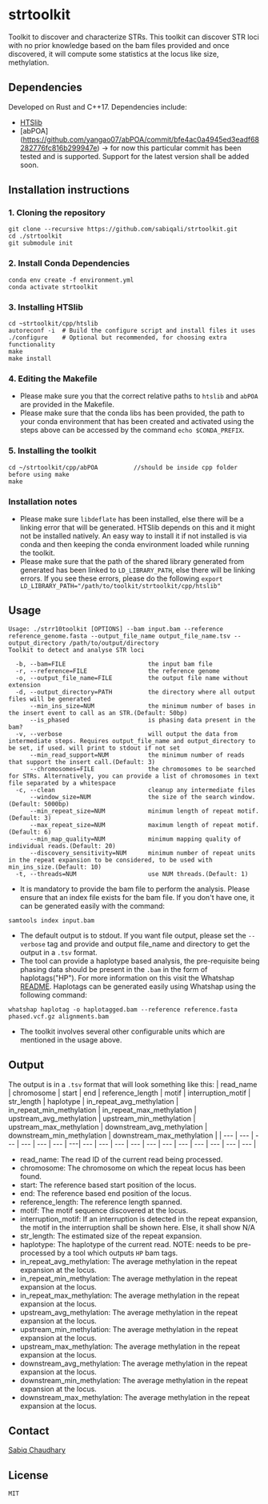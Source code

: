 # strtoolkit
Toolkit to discover and characterize STRs. This toolkit can discover STR loci with no prior knowledge based on the bam files provided and once discovered, it will compute some statistics at the locus like size, methylation. 

## Dependencies
Developed on Rust and C++17. Dependencies include:
* [HTSlib](https://github.com/samtools/htslib)
* [abPOA] (https://github.com/yangao07/abPOA/commit/bfe4ac0a4945ed3eadf68282776fc816b299947e) -> for now this particular commit has been tested and is supported. Support for the latest version shall be added soon. 

## Installation instructions

### 1. Cloning the repository
```
git clone --recursive https://github.com/sabiqali/strtoolkit.git
cd ./strtoolkit
git submodule init
```

### 2. Install Conda Dependencies
```
conda env create -f environment.yml
conda activate strtoolkit
```

### 3. Installing HTSlib
```
cd ~strtoolkit/cpp/htslib
autoreconf -i  # Build the configure script and install files it uses
./configure    # Optional but recommended, for choosing extra functionality
make
make install
```

### 4. Editing the Makefile
* Please make sure you that the correct relative paths to ```htslib``` and ```abPOA``` are provided in the Makefile. 
* Please make sure that the conda libs has been provided, the path to your conda environment that has been created and activated using the steps above can be accessed by the command ```echo $CONDA_PREFIX```.

### 5. Installing the toolkit
```
cd ~/strtoolkit/cpp/abPOA          //should be inside cpp folder before using make
make
```

### Installation notes
* Please make sure ```libdeflate``` has been installed, else there will be a linking error that will be generated. HTSlib depends on this and it might not be installed natively. An easy way to install it if not installed is via conda and then keeping the conda environment loaded while running the toolkit.
* Please make sure that the path of the shared library generated from generated has been linked to ```LD_LIBRARY_PATH```, else there will be linking errors. If you see these errors, please do the following ```export LD_LIBRARY_PATH="/path/to/toolkit/strtoolkit/cpp/htslib"``` 

## Usage
```
Usage: ./strr10toolkit [OPTIONS] --bam input.bam --reference reference_genome.fasta --output_file_name output_file_name.tsv --output_directory /path/to/output/directory
Toolkit to detect and analyse STR loci

  -b, --bam=FILE                       the input bam file
  -r, --reference=FILE                 the reference genome
  -o, --output_file_name=FILE          the output file name without extension
  -d, --output_directory=PATH          the directory where all output files will be generated
      --min_ins_size=NUM               the minimum number of bases in the insert event to call as an STR.(Default: 50bp)
      --is_phased                      is phasing data present in the bam?
  -v, --verbose                        will output the data from intermediate steps. Requires output_file_name and output_directory to be set, if used. will print to stdout if not set
      --min_read_support=NUM           the minimum number of reads that support the insert call.(Default: 3)
      --chromosomes=FILE               the chromosomes to be searched for STRs. Alternatively, you can provide a list of chromosomes in text file separated by a whitespace
  -c, --clean                          cleanup any intermediate files
      --window_size=NUM                the size of the search window.(Default: 5000bp)
      --min_repeat_size=NUM            minimum length of repeat motif.(Default: 3)
      --max_repeat_size=NUM            maximum length of repeat motif. (Default: 6)
      --min_map_quality=NUM            minimum mapping quality of individual reads.(Default: 20)
      --discovery_sensitivity=NUM      minimum number of repeat units in the repeat expansion to be considered, to be used with min_ins_size.(Default: 10)
  -t, --threads=NUM                    use NUM threads.(Default: 1)
```

* It is mandatory to provide the bam file to perform the analysis. Please ensure that an index file exists for the bam file. If you don't have one, it can be generated easily with the command:
```
samtools index input.bam
```
* The default output is to stdout. If you want file output, please set the ```--verbose``` tag and provide and output file_name and directory to get the output in a ```.tsv``` format.
* The tool can provide a haplotype based analysis, the pre-requisite being phasing data should be present in the ```.bam``` in the form of haplotags("HP"). For more information on this visit the Whatshap [README](https://whatshap.readthedocs.io/en/latest/guide.html#whatshap-haplotag). Haplotags can be generated easily using Whatshap using the following command:
```
whatshap haplotag -o haplotagged.bam --reference reference.fasta phased.vcf.gz alignments.bam
```
* The toolkit involves several other configurable units which are mentioned in the usage above.

## Output

The output is in a ```.tsv``` format that will look something like this:
| read_name | chromosome | start | end | reference_length | motif | interruption_motif | str_length | haplotype | in_repeat_avg_methylation | in_repeat_min_methylation | in_repeat_max_methylation | upstream_avg_methylation | upstream_min_methylation | upstream_max_methylation | downstream_avg_methylation | downstream_min_methylation | downstream_max_methylation | 
| --- | --- | --- | --- | --- | --- | ---| --- | --- | --- | --- | --- | --- | --- | --- | --- | --- | --- |

* read_name: The read ID of the current read being processed.
* chromosome: The chromosome on which the repeat locus has been found.
* start: The reference based start position of the locus.
* end: The reference based end position of the locus.
* reference_length: The reference length spanned.
* motif: The motif sequence discovered at the locus.
* interruption_motif: If an interruption is detected in the repeat expansion, the motif in the interruption shall be shown here. Else, it shall show N/A
* str_length: The estimated size of the repeat expansion. 
* haplotype: The haplotype of the current read. NOTE: needs to be pre-processed by a tool which outputs ```HP``` bam tags. 
* in_repeat_avg_methylation: The average methylation in the repeat expansion at the locus. 
* in_repeat_min_methylation: The average methylation in the repeat expansion at the locus. 
* in_repeat_max_methylation: The average methylation in the repeat expansion at the locus. 
* upstream_avg_methylation: The average methylation in the repeat expansion at the locus. 
* upstream_min_methylation: The average methylation in the repeat expansion at the locus. 
* upstream_max_methylation: The average methylation in the repeat expansion at the locus. 
* downstream_avg_methylation: The average methylation in the repeat expansion at the locus. 
* downstream_min_methylation: The average methylation in the repeat expansion at the locus. 
* downstream_max_methylation: The average methylation in the repeat expansion at the locus. 

## Contact

[Sabiq Chaudhary](mailto:schaudhary@oicr.on.ca)

## License

```MIT```
